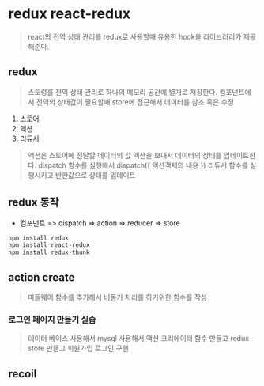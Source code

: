 # redux react-redux
> react의 전역 상태 관리를 redux로 사용할때 유용한 hook을 라이브러리가 제공해준다.

## redux
> 스토렁를 전역 상태 관리로 하나의 메모리 공간에 별개로 저장한다.
> 컴포넌트에서 전역의 상태값이 필요할때 store에 접근해서 데이터를 참조 혹은 수정 
1. 스토어
2. 액션
3. 리듀서

> 액션은 스토어에 전달할 데이터의 값 액션을 보내서 데이터의 상태를 업데이트한다.
> dispatch 함수를 실행해서 dispatch({ 액션객체의 내용 }) 리듀서 함수를 실행시키고 반환값으로 상태를 업데이트

## redux 동작
- 컴포넌트 => dispatch => action => reducer => store

```sh
npm install redux
npm install react-redux
npm install redux-thunk
```

## action create
> 미들웨어 함수를 추가해서 비동기 처리를 하기위한 함수를 작성

### 로그인 페이지 만들기 실습
> 데이터 베이스 사용해서 mysql 사용해서
> 액션 크리에이터 함수 만들고
> redux store 만들고
> 회원가입 로그인 구현

## recoil